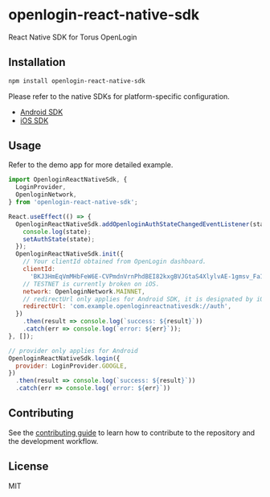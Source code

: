 # openlogin-react-native-sdk

React Native SDK for Torus OpenLogin

## Installation

```sh
npm install openlogin-react-native-sdk
```

Please refer to the native SDKs for platform-specific configuration.

- [Android SDK](https://github.com/torusresearch/openlogin-android-sdk)
- [iOS SDK](https://github.com/torusresearch/openlogin-swift-sdk)

## Usage

Refer to the demo app for more detailed example.

```js
import OpenloginReactNativeSdk, {
  LoginProvider,
  OpenloginNetwork,
} from 'openlogin-react-native-sdk';

React.useEffect(() => {
  OpenloginReactNativeSdk.addOpenloginAuthStateChangedEventListener(state => {
    console.log(state);
    setAuthState(state);
  });
  OpenloginReactNativeSdk.init({
    // Your clientId obtained from OpenLogin dashboard.
    clientId:
      'BKJ3HmEqVmMHbFeW6E-CVPmdnVrnPhdBEI82kxgBVJGtaS4XlylvAE-1gmsv_Fa1CDj-xIhvTf3Kgd6mTn8nJtw',
    // TESTNET is currently broken on iOS.
    network: OpenloginNetwork.MAINNET,
    // redirectUrl only applies for Android SDK, it is designated by iOS SDK in iOS, which is \(bundleId)://openlogin
    redirectUrl: 'com.example.openloginreactnativesdk://auth',
  })
    .then(result => console.log(`success: ${result}`))
    .catch(err => console.log(`error: ${err}`));
}, []);

// provider only applies for Android
OpenloginReactNativeSdk.login({
  provider: LoginProvider.GOOGLE,
})
  .then(result => console.log(`success: ${result}`))
  .catch(err => console.log(`error: ${err}`))
```

## Contributing

See the [contributing guide](CONTRIBUTING.md) to learn how to contribute to the repository and the development workflow.

## License

MIT

